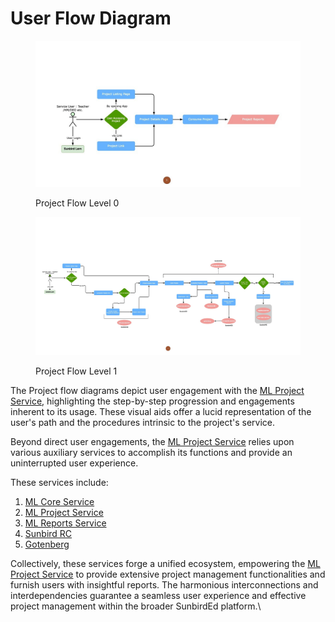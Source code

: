 # User Flow Diagram

<figure><img src="../../../../.gitbook/assets/projects-flow1-lvl0.jpeg" alt=""><figcaption><p>Project Flow Level 0</p></figcaption></figure>

<figure><img src="../../../../.gitbook/assets/projects-flow1-lvl1.jpeg" alt=""><figcaption><p>Project Flow Level 1</p></figcaption></figure>

The Project flow diagrams depict user engagement with the [ML Project Service](./), highlighting the step-by-step progression and engagements inherent to its usage. These visual aids offer a lucid representation of the user's path and the procedures intrinsic to the project's service.

Beyond direct user engagements, the [ML Project Service](./) relies upon various auxiliary services to accomplish its functions and provide an uninterrupted user experience.

These services include:

1. [ML Core Service](../ml-core-service/)
2. [ML Project Service](./)
3. [ML Reports Service](../ml-report-service/)
4. [Sunbird RC](https://docs.sunbirdrc.dev/learn/readme)
5. [Gotenberg](https://gotenberg.dev/)

Collectively, these services forge a unified ecosystem, empowering the [ML Project Service](./) to provide extensive project management functionalities and furnish users with insightful reports. The harmonious interconnections and interdependencies guarantee a seamless user experience and effective project management within the broader SunbirdEd platform.\\
